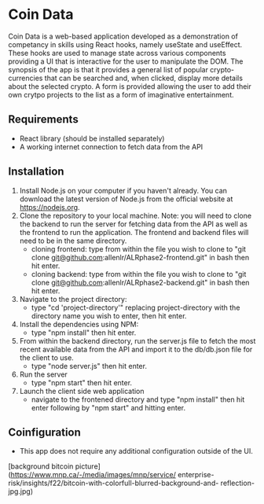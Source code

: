 # Coin Data

Coin Data is a web-based application developed as a demonstration of competancy 
in skills using React hooks, namely useState and useEffect. These hooks are used
to manage state across various components providing a UI that is interactive for
the user to manipulate the DOM. The synopsis of the app is that it provides a
general list of popular crypto-currencies that can be searched and, when clicked,
display more details about the selected crypto. A form is provided allowing the
user to add their own crytpo projects to the list as a form of imaginative
entertainment.

## Requirements
- React library (should be installed separately)
- A working internet connection to fetch data from the API

## Installation

1. Install Node.js on your computer if you haven't already. You can download the
latest version of Node.js from the official website at https://nodejs.org.
2. Clone the repository to your local machine. 
Note: you will need to clone the backend to run the server for fetching data
from the API as well as the frontend to run the application. The frontend and
backend files will need to be in the same directory.
    - cloning frontend: type from within the file you wish to clone to "git 
    clone git@github.com:allenlr/ALRphase2-frontend.git" in bash then hit enter.
    - cloning backend: type from within the file you wish to clone to "git clone
    git@github.com:allenlr/ALRphase2-backend.git" in bash then hit enter.
3. Navigate to the project directory:
    - type "cd 'project-directory'" replacing project-directory with the
    directory name you wish to enter, then hit enter.
4. Install the dependencies using NPM:
    - type "npm install" then hit enter.
5. From within the backend directory, run the server.js file to fetch the most 
recent available data from the API and import it to the db/db.json file for the
client to use.
    - type "node server.js" then hit enter.
6. Run the server
    - type "npm start" then hit enter.
7. Launch the client side web application
    - navigate to the frontened directory and type "npm install" then hit enter
    following by "npm start" and hitting enter.

## Coinfiguration
- This app does not require any additional configuration outside of the UI.

[background bitcoin picture](https://www.mnp.ca/-/media/images/mnp/service/
enterprise-risk/insights/f22/bitcoin-with-colorfull-blurred-background-and-
reflection-jpg.jpg)
